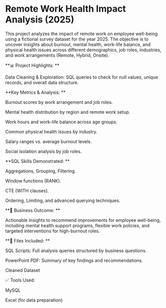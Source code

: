 # Remote Work Health Impact Analysis (2025)

This project analyzes the impact of remote work on employee well-being using a fictional survey dataset for the year 2025. The objective is to uncover insights about burnout, mental health, work-life balance, and physical health issues across different demographics, job roles, industries, and work arrangements (Remote, Hybrid, Onsite).

**📊 Project Highlights:
**

Data Cleaning & Exploration: SQL queries to check for null values, unique records, and overall data structure.

**Key Metrics & Analysis:
**

Burnout scores by work arrangement and job roles.

Mental health distribution by region and remote work setup.

Work hours and work-life balance across age groups.

Common physical health issues by industry.

Salary ranges vs. average burnout levels.

Social isolation analysis by job roles.

**SQL Skills Demonstrated:
**

Aggregations, Grouping, Filtering.

Window functions (RANK).

CTE (WITH clauses).

Ordering, Limiting, and advanced querying techniques.

**🎯 Business Outcome:
**

Actionable insights to recommend improvements for employee well-being, including mental health support programs, flexible work policies, and targeted interventions for high-burnout roles.

**📁 Files Included:
**

SQL Scripts: Full analysis queries structured by business questions.

PowerPoint PDF: Summary of key findings and recommendations.

Cleaned Dataset

✅ Tools Used:

MySQL

Excel (for data preparation)
